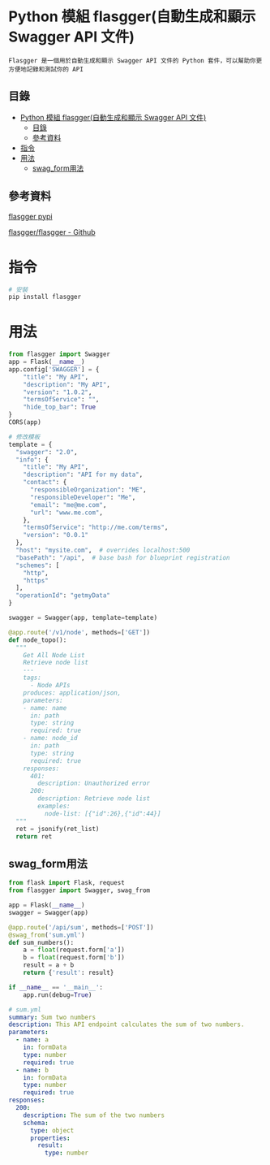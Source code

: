 # Python 模組 flasgger(自動生成和顯示 Swagger API 文件)

```
Flasgger 是一個用於自動生成和顯示 Swagger API 文件的 Python 套件，可以幫助你更方便地記錄和測試你的 API
```

## 目錄

- [Python 模組 flasgger(自動生成和顯示 Swagger API 文件)](#python-模組-flasgger自動生成和顯示-swagger-api-文件)
	- [目錄](#目錄)
	- [參考資料](#參考資料)
- [指令](#指令)
- [用法](#用法)
	- [swag\_form用法](#swag_form用法)

## 參考資料

[flasgger pypi](https://pypi.org/project/flasgger/)

[flasgger/flasgger - Github](https://github.com/flasgger/flasgger#examples-and-demo-app)

# 指令

```bash
# 安裝
pip install flasgger
```

# 用法

```Python
from flasgger import Swagger
app = Flask(__name__)
app.config['SWAGGER'] = {
    "title": "My API",
    "description": "My API",
    "version": "1.0.2",
    "termsOfService": "",
    "hide_top_bar": True
}
CORS(app)

# 修改模板
template = {
  "swagger": "2.0",
  "info": {
    "title": "My API",
    "description": "API for my data",
    "contact": {
      "responsibleOrganization": "ME",
      "responsibleDeveloper": "Me",
      "email": "me@me.com",
      "url": "www.me.com",
    },
    "termsOfService": "http://me.com/terms",
    "version": "0.0.1"
  },
  "host": "mysite.com",  # overrides localhost:500
  "basePath": "/api",  # base bash for blueprint registration
  "schemes": [
    "http",
    "https"
  ],
  "operationId": "getmyData"
}

swagger = Swagger(app, template=template)

@app.route('/v1/node', methods=['GET'])
def node_topo():
  """
    Get All Node List
    Retrieve node list
    ---
    tags:
      - Node APIs
    produces: application/json,
    parameters:
    - name: name
      in: path
      type: string
      required: true
    - name: node_id
      in: path
      type: string
      required: true
    responses:
      401:
        description: Unauthorized error
      200:
        description: Retrieve node list
        examples:
          node-list: [{"id":26},{"id":44}]
  """
  ret = jsonify(ret_list)
  return ret
```

## swag_form用法

```Python
from flask import Flask, request
from flasgger import Swagger, swag_from

app = Flask(__name__)
swagger = Swagger(app)

@app.route('/api/sum', methods=['POST'])
@swag_from('sum.yml')
def sum_numbers():
    a = float(request.form['a'])
    b = float(request.form['b'])
    result = a + b
    return {'result': result}

if __name__ == '__main__':
    app.run(debug=True)
```

```yml
# sum.yml
summary: Sum two numbers
description: This API endpoint calculates the sum of two numbers.
parameters:
  - name: a
    in: formData
    type: number
    required: true
  - name: b
    in: formData
    type: number
    required: true
responses:
  200:
    description: The sum of the two numbers
    schema:
      type: object
      properties:
        result:
          type: number
```